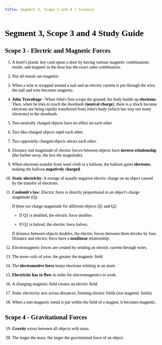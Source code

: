```yaml
---
title: Segment 3, Scope 3 and 4 | Science
---
```

<script async src="https://www.googletagmanager.com/gtag/js?id=G-0B2RL00V6Q"></script>
<script>
    window.dataLayer = window.dataLayer || [];
    function gtag(){dataLayer.push(arguments);}
    gtag('js', new Date());
    gtag('config', 'G-0B2RL00V6Q');
</script>
<style>
    body {
        font-family: Georgia;
        color: black;
        background-image: url('https://i.pinimg.com/736x/8d/d9/b6/8dd9b6e70ab1a43414c7450b6fc0f044.jpg'); /* Path to your image */
        background-size: cover; /* Ensures the image covers the entire screen */
        background-position: center; /* Centers the image */
        background-attachment: fixed; /* Makes the image fixed when scrolling */
        height: 100vh; /* Ensures the background covers the entire height of the viewport */
        margin: 0;
    }
</style>

# Segment 3, Scope 3 and 4 Study Guide

## Scope 3 - Electric and Magnetic Forces

1. A hotel's plastic key card opens a door by having various magnetic combinations inside, and magnets in the door has the exact same combination.
    
2. Not all metals are magnetic.

3. When a wire is wrapped around a nail and an electric current is put through the wire, the nail and wire becomes magnetic.

4. **John Travoltage** - 
    When John's foot scraps the ground, his body builds up **electrons**. Then, when he tries to touch the doorknob (**neutral charge**), there is a shock because electrons are being rapidly transferred from John's body (which has way too many electrons) to the doorknob.

5. Two neutrally charged objects have no effect on each other

6. Two like-charged objects repel each other.

7. Two oppositely charged objects attract each other.

8. Distance and magnitude of electric forces between objects have **inverse relationship** (the farther away, the less the magnitude).

9. When electrons transfer from wool cloth to a balloon, the balloon gains **electrons**, making the balloon **negatively charged**.

10. **Static electricity**: A storage of usually negative electric charge on an object caused by the transfer of electrons.

11. **Coulomb's law**: Electric force is directly proportional to an object's charge magnitude (Q).

    If there are charge magnitude for different objects Q1 and Q2:

    - If Q1 is doubled, the electric force doubles.

    - If Q1 is halved, the electric force halves.

    If distance between objects doubles, the electric forces between them divides by four. Distance and electric force have a **nonlinear** relationship.

12. Electromagnetic forces are created by sending an electric current through wires.

13. The more coils of wire, the greater the magnetic field

14. The **electromotive force** keeps electrons orbiting in an atom.

15. **Electricity has to flow** in order for electromagnetics to work.

16. A changing magnetic field creates an electric field.

17. Static electricity acts across distances, forming electric fields (not magnetic fields).

18. When a non-magnetic metal is put within the field of a magnet, it becomes magnetic.

## Scope 4 - Gravitational Forces

19. **Gravity** exists between all objects with mass.

20. The larger the mass, the larger the gravitational force of an object.